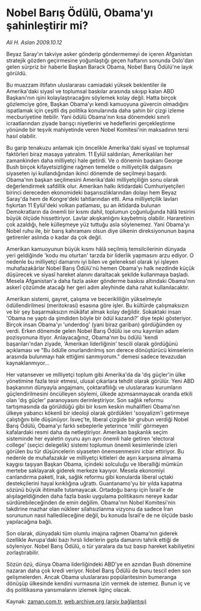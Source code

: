 # Nobel Barış Ödülü,  Obama'yı şahinleştirir mi?

*Ali H. Aslan 2009.10.12*

<tr><td class="metin" colspan="2" style="padding-top: 20px; padding-left: 5px; padding-right: 10px;">Beyaz Saray'ın takviye asker gönderip göndermemeyi de içeren Afganistan stratejik gözden geçirmesine yoğunlaştığı geçen haftanın sonunda Oslo'dan gelen sürpriz bir haberle Başkan Barack Obama, Nobel Barış Ödülü'ne layık görüldü.</td></tr><tr><td class="metin" colspan="2" style="padding-top: 20px; padding-left: 5px; padding-right: 10px;"><p>Bu muazzam iltifatın uluslararası camiadaki yüksek beklentiler ile Amerika'daki siyasî ve toplumsal baskılar arasında sıkışıp kalan ABD Başkanı'nın işini kolaylaştıracağını söylemek kolay değil. Hatta birçok gözlemciye göre, Başkan Obama'yı kendi kamuoyuna güvercin olmadığını ispatlamak için çeşitli dış politika konularında daha şahin bir çizgi izleme mecburiyetine itebilir. Yani ödülü Obama'nın kısa dönemdeki sınırlı icraatlarından ziyade barışçı niyetlerini ve hedeflerini gerçekleştirme yönünde bir teşvik mahiyetinde veren Nobel Komitesi'nin maksadının tersi hasıl olabilir.
<p>Bu garip tenakuzu anlamak için öncelikle Amerika'daki siyasî ve toplumsal faktörleri biraz masaya yatıralım. 11 Eylül saldırıları, Amerikalıları her zamankinden daha milliyetçi hale getirdi. Ve o dönemin başkanı George Bush birçok kifayetsizliğine rağmen temelde o milliyetçilik dalgasını siyaseten iyi kullandığından ikinci dönemde de seçilmeyi başardı. Obama'nın başkan seçilmesini Amerika'daki milliyetçiliğin sonu olarak değerlendirmek safdillik olur. Amerikan halkı iktidardaki Cumhuriyetçileri birinci dereceden ekonomideki başarısızlıklarından dolayı hem Beyaz Saray'da hem de Kongre'deki tahtlarından etti. Ama milliyetçilik lavları fışkırtan 11 Eylül'deki volkan patlaması, şu an iktidarda bulunan Demokratların da önemli bir kısmı dahil, toplumun çoğunluğunda hâlâ tesirini büyük ölçüde hissettiriyor. Lavlar akışkanlığını kaybetmiş olabilir. Hararetinin çok azaldığı, hele külleşmeye yüz tuttuğu asla söylenemez. Yani Obama'yı Nobel ruhu ile, bir barış kahramanı olsun diye ülkenin direksiyonunun başına getirenler aslında o kadar da çok değil.
<p>Amerikan kamuoyunun büyük kısmı hâlâ seçilmiş temsilcilerinin dünyada yeri geldiğinde 'kodu mu oturtan' tarzda bir liderlik yapmasını arzu ediyor. O nedenle bu milliyetçi damarını iyi bilen ve geleneksel olarak iyi işleyen muhafazakârlar Nobel Barış Ödülü'nü hemen Obama'yı halk nezdinde küçük düşürecek ve siyasî hareket alanını daraltacak şekilde kullanmaya başladı. Mesela Afganistan'a daha fazla asker gönderme baskısı altındaki Obama'nın askerî çözümde atacağı her geri adım aleyhinde daha rahat kullanılacaktır.
<p>Amerikan sistemi, gayret, çalışma ve becerikliliğin yükselmeyle ödüllendirilmesi (meritokrasi) esasına göre işler. Bu kültürde çalışmaksızın ve bir şey başarmaksızın mükâfat almak kolay değildir. Sokaktaki insan 'Obama ne yaptı da şimdiden böyle bir ödül kazandı?' diye tepki gösteriyor. Birçok insan Obama'yı 'underdog' (yani biraz gariban) gördüğünden oy verdi. Erken dönemde gelen Nobel Barış Ödülü ise onu kayırılan adam pozisyonuna itiyor. Anlayacağınız, Obama'nın bu ödülü 'kendi başarıları'ndan ziyade, 'Amerikan liderliğinin' tescili olarak gördüğünü açıklaması ve "Bu ödülle onurlandırılmış son derece dönüştürücü kimselerin arasında bulunmayı hak ettiğimi sanmıyorum." demesi sadece tevazudan kaynaklanmıyor...
<p>Her vatansever ve milliyetçi toplum gibi Amerika'da da 'dış güçler'in ülke yönetimine fazla tesir etmesi, ulusal çıkarlara tehdit olarak görülür. Yeni ABD başkanının dünyayla angajmanı, çoktaraflılığı ve uluslararası kurumların güçlendirilmesini öncülleyen söylemi, ülkede azımsanmayacak oranda etkili olan 'dış güçler' paranoyasını derinleştiriyor. Son sağlık reformu tartışmasında da görüldüğü gibi bir kısım keskin muhalifleri Obama'nın ülkeye yabancı kökenli bir ideoloji olarak gördükleri 'sosyalizm'i getirmeye çalıştığını bile düşünüyor. İsveç'te, liberal çizgide bir grubun verdiği Nobel Barış Ödülü, Obama'yı farklı sebeplerle yeterince 'milli' görmeyen kafalardaki resmi daha da netleştiriyor. Amerikan başkanlık seçim sisteminde her eyaletin oyunu ayrı ayrı önemli hale getiren 'electoral college' (seçici delegelik) sistemi toplumun önemli kesimlerinde izleri görülen bu tür düşüncelerin siyaseten önemsenmesini icbar ettiriyor. Bu nedenle de muhafazakâr ve milliyetçi kitleleri de aşırı karşısına almama kaygısı taşıyan Başkan Obama, içindeki solculuğu ve liberalliği mümkün mertebe saklayarak giderek merkeze kayıyor. Mesela ekonomiyi canlandırma paketi, Irak, sağlık reformu gibi konularda liberal uçtaki destekçilerini hayal kırıklığına uğrattı. Guantanamo'yu bir yılda kapatma sözünü büyük ihtimalle tutamayacak. Ortadoğu barışı için İsrail'e de alışılageldiğinden daha fazla baskı uygulama politikasını nereye kadar sürdürebileceğinden de emin değilim. Obama'nın Nobel Komitesi'nin takdirine mazhar olan nükleer silahsızlanma vizyonu da sadece İran sorununun nasıl halledileceğine değil, bu konuda İsrail'e de ne ölçüde baskı yapılacağına bağlı.
<p>Son olarak, dünyadaki tüm olumlu imajına rağmen Obama'nın giderek özellikle Avrupa'daki bazı hırslı liderlerin gıpta damarını tahrik ettiği de söyleniyor. Nobel Barış Ödülü, o tür yaralara da tuz basıp hareket kabiliyetini zorlaştırabilir. 
<p>Sözün özü, dünya Obama liderliğindeki ABD'ye en azından Bush dönemine nazaran daha çok kredi veriyor. Nobel Barış Ödülü de bunu tescil eden son gelişmelerden. Ancak Obama uluslararası popülaritesinin bumeranga dönüşüp ülkesinde kendini vurmasına izin vermek de istemez. Bunun iç ve dış politikasına yansımalarını izlemek ilginç olacak.<br/></p></p></p></p></p></p></p></td></tr>

Kaynak: [zaman.com.tr](http://zaman.com.tr/yazar.do?yazino=902277), [web.archive.org (arşiv bağlantısı)](http://web.archive.org/web/20091013043744/http://zaman.com.tr:80/yazar.do?yazino=902277)
